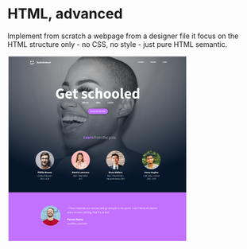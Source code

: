 # HTML, advanced

Implement from scratch a webpage from a designer file
it focus on the HTML structure only - no CSS, no style - just pure HTML semantic.

![Imagen Web](/html_advanced/image_web.png)
